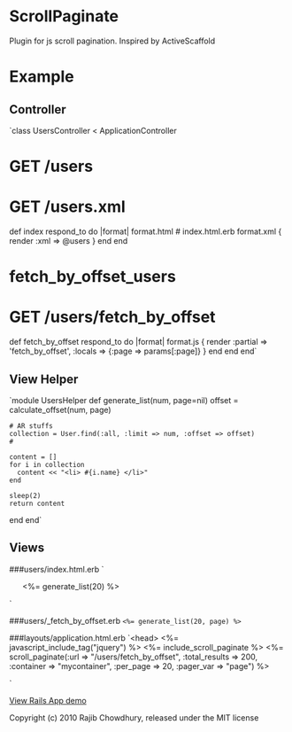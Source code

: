 ScrollPaginate
==============

Plugin for js scroll pagination. Inspired by ActiveScaffold


Example
=======
## Controller
`class UsersController < ApplicationController
  # GET /users
  # GET /users.xml
  def index
    respond_to do |format|
      format.html # index.html.erb
      format.xml  { render :xml => @users }
    end
  end

  # fetch_by_offset_users
  # GET    /users/fetch_by_offset
  def fetch_by_offset
    respond_to do |format|
      format.js { render :partial => 'fetch_by_offset', :locals => {:page => params[:page]} }
    end
  end
end`

## View Helper
`module UsersHelper
  def generate_list(num, page=nil)
    offset = calculate_offset(num, page)

    # AR stuffs
    collection = User.find(:all, :limit => num, :offset => offset)
    #

    content = []
    for i in collection
      content << "<li> #{i.name} </li>"
    end

    sleep(2)
    return content
  end
end`

## Views
###users/index.html.erb
`<ol id="mycontainer">
  <%= generate_list(20) %>
</ol>`

###users/_fetch_by_offset.erb
`<%= generate_list(20, page) %>`

###layouts/application.html.erb
`\<head\>
  <%= javascript_include_tag("jquery") %>
  <%= include_scroll_paginate %>
  <%= scroll_paginate(:url => "/users/fetch_by_offset",
                      :total_results => 200,
					  :container => "mycontainer",
					  :per_page => 20,
					  :pager_var => "page") %>

</head>`


<a href="http://scrollpaginate.heroku.com/">View Rails App demo</a>


Copyright (c) 2010 Rajib Chowdhury, released under the MIT license

